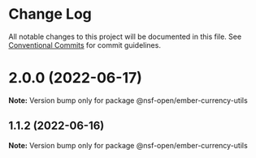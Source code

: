 # Change Log

All notable changes to this project will be documented in this file.
See [Conventional Commits](https://conventionalcommits.org) for commit guidelines.

# 2.0.0 (2022-06-17)

**Note:** Version bump only for package @nsf-open/ember-currency-utils





## 1.1.2 (2022-06-16)

**Note:** Version bump only for package @nsf-open/ember-currency-utils
